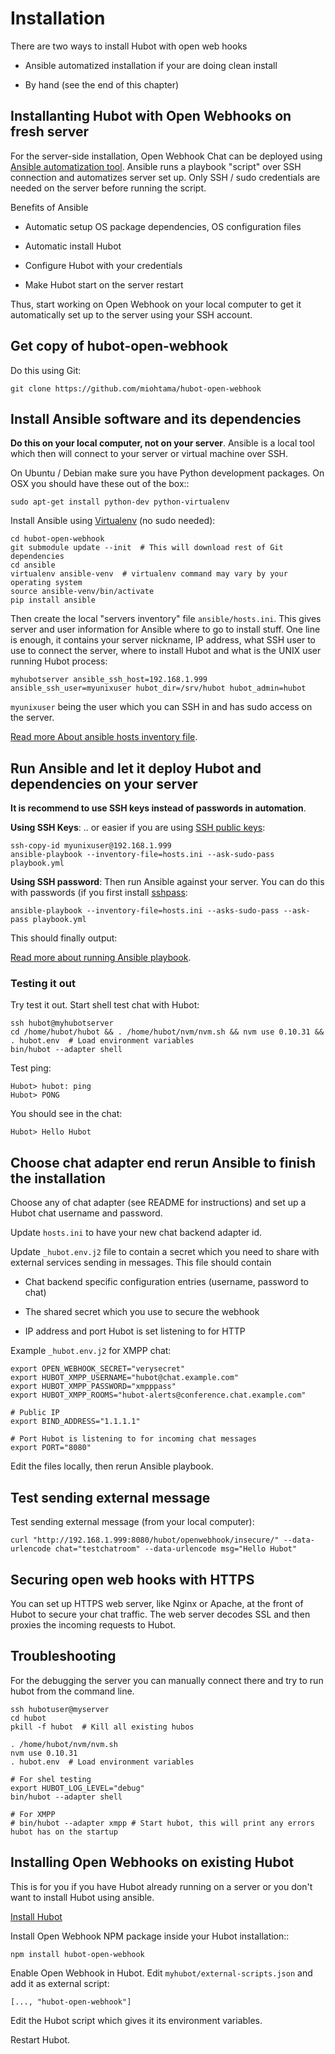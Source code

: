 # Installation

There are two ways to install Hubot with open web hooks

* Ansible automatized installation if your are doing clean install

* By hand (see the end of this chapter)

## Installanting Hubot with Open Webhooks on fresh server

For the server-side installation, Open Webhook Chat can be deployed using [Ansible automatization tool](http://www.ansible.com/home).
Ansible runs a playbook "script" over SSH connection and automatizes server set up. Only SSH / sudo credentials are needed on the server before running the script.

Benefits of Ansible

* Automatic setup OS package dependencies, OS configuration files

* Automatic install Hubot

* Configure Hubot with your credentials

* Make Hubot start on the server restart

Thus, start working on Open Webhook on your local computer to get it automatically set up to the server using your SSH account.

## Get copy of hubot-open-webhook

Do this using Git:

    git clone https://github.com/miohtama/hubot-open-webhook

## Install Ansible software and its dependencies

**Do this on your local computer, not on your server**. Ansible is a local tool which
then will connect to your server or virtual machine over SSH.

On Ubuntu / Debian make sure you have Python development packages. On OSX you should have these out of the box::

    sudo apt-get install python-dev python-virtualenv

Install Ansible using [Virtualenv](http://opensourcehacker.com/2012/09/16/recommended-way-for-sudo-free-installation-of-python-software-with-virtualenv/) (no sudo needed):

    cd hubot-open-webhook
    git submodule update --init  # This will download rest of Git dependencies
    cd ansible
    virtualenv ansible-venv  # virtualenv command may vary by your operating system
    source ansible-venv/bin/activate
    pip install ansible

Then create the local "servers inventory" file `ansible/hosts.ini`. This gives server and user information for Ansible where to go to install stuff. One line is enough, it contains your server nickname, IP address, what SSH user to use to connect the server, where to install Hubot and what is the UNIX user running Hubot process:

    myhubotserver ansible_ssh_host=192.168.1.999 ansible_ssh_user=myunixuser hubot_dir=/srv/hubot hubot_admin=hubot

`myunixuser` being the user which you can SSH in and has sudo access on the server.

[Read more About ansible hosts inventory file](http://docs.ansible.com/intro_inventory.html).

## Run Ansible and let it deploy Hubot and dependencies on your server

**It is recommend to use SSH keys instead of passwords in automation**.

**Using SSH Keys**: .. or easier if you are using [SSH public keys](http://opensourcehacker.com/2012/10/24/ssh-key-and-passwordless-login-basics-for-developers/):

    ssh-copy-id myunixuser@192.168.1.999
    ansible-playbook --inventory-file=hosts.ini --ask-sudo-pass playbook.yml

**Using SSH password**: Then run Ansible against your server. You can do this with passwords (if you first install [sshpass](http://sshpass.sourceforge.net/):

    ansible-playbook --inventory-file=hosts.ini --asks-sudo-pass --ask-pass playbook.yml

This should finally output:

[Read more about running Ansible playbook](http://docs.ansible.com/playbooks_intro.html).

### Testing it out

Try test it out. Start shell test chat with Hubot:

    ssh hubot@myhubotserver
    cd /home/hubot/hubot && . /home/hubot/nvm/nvm.sh && nvm use 0.10.31 && . hubot.env  # Load environment variables
    bin/hubot --adapter shell

Test ping:

    Hubot> hubot: ping
    Hubot> PONG

You should see in the chat:

    Hubot> Hello Hubot

## Choose chat adapter end rerun Ansible to finish the installation

Choose any of chat adapter (see README for instructions) and set up a Hubot chat username and password.

Update `hosts.ini` to have your new chat backend adapter id.

Update `_hubot.env.j2` file to contain a secret which you need to share with external services sending in messages. This file should contain

* Chat backend specific configuration entries (username, password to chat)

* The shared secret which you use to secure the webhook

* IP address and port Hubot is set listening to for HTTP

Example `_hubot.env.j2` for XMPP chat:

    export OPEN_WEBHOOK_SECRET="verysecret"
    export HUBOT_XMPP_USERNAME="hubot@chat.example.com"
    export HUBOT_XMPP_PASSWORD="xmpppass"
    export HUBOT_XMPP_ROOMS="hubot-alerts@conference.chat.example.com"

    # Public IP
    export BIND_ADDRESS="1.1.1.1"

    # Port Hubot is listening to for incoming chat messages
    export PORT="8080"

Edit the files locally, then rerun Ansible playbook.

## Test sending external message

Test sending external message (from your local computer):

    curl "http://192.168.1.999:8080/hubot/openwebhook/insecure/" --data-urlencode chat="testchatroom" --data-urlencode msg="Hello Hubot"

## Securing open web hooks with HTTPS

You can set up HTTPS web server, like Nginx or Apache, at the front of Hubot to secure your chat traffic.
The web server decodes SSL and then proxies the incoming requests to Hubot.

## Troubleshooting

For the debugging the server you can manually connect there and try to run hubot
from the command line.

    ssh hubotuser@myserver
    cd hubot
    pkill -f hubot  # Kill all existing hubos

    . /home/hubot/nvm/nvm.sh
    nvm use 0.10.31
    . hubot.env  # Load environment variables

    # For shel testing
    export HUBOT_LOG_LEVEL="debug"
    bin/hubot --adapter shell

    # For XMPP
    # bin/hubot --adapter xmpp # Start hubot, this will print any errors hubot has on the startup

## Installing Open Webhooks on existing Hubot

This is for you if you have Hubot already running on a server or you
don't want to install Hubot using ansible.

[Install Hubot](https://github.com/github/hubot/blob/master/docs/deploying/unix.md)

Install Open Webhook NPM package inside your Hubot installation::

    npm install hubot-open-webhook

Enable Open Webhook in Hubot. Edit `myhubot/external-scripts.json` and add it as external script:

    [..., "hubot-open-webhook"]

Edit the Hubot script which gives it its environment variables.

Restart Hubot.




